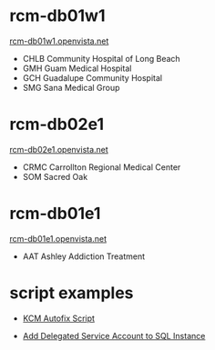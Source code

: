 # rcm-db01w1
[rcm-db01w1.openvista.net](/Knowledge-Base/Database-Services/multi%2Dinstance-sql-servers/rcm%2Ddb01w1.openvista.net)

- CHLB Community Hospital of Long Beach
- GMH Guam Medical Hospital
- GCH Guadalupe Community Hospital
- SMG Sana Medical Group

# rcm-db02e1
[rcm-db02e1.openvista.net](/Knowledge-Base/Database-Services/multi%2Dinstance-sql-servers/rcm%2Ddb02e1.openvista.net)

- CRMC Carrollton Regional Medical Center
- SOM Sacred Oak

# rcm-db01e1
[rcm-db01e1.openvista.net](/Knowledge-Base/Database-Services/multi%2Dinstance-sql-servers/rcm%2Ddb01e1.openvista.net)

- AAT Ashley Addiction Treatment

# script examples

- [KCM Autofix Script](/Knowledge-Base/Database-Services/multi%2Dinstance-sql-servers/KCM-Autofix-Script)

- [Add Delegated Service Account to SQL Instance](/Knowledge-Base/Database-Services/multi%2Dinstance-sql-servers/Add-Delegated-Service-Account-to-SQL-Instance)
